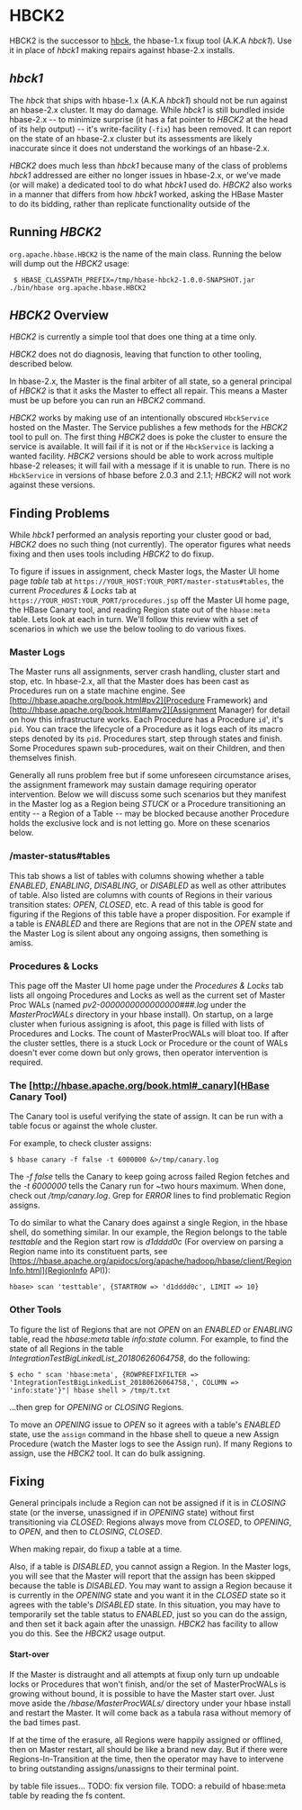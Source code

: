 # HBCK2

HBCK2 is the successor to [hbck](https://hbase.apache.org/book.html#hbck.in.depth),
the hbase-1.x fixup tool (A.K.A _hbck1_). Use it in place of _hbck1_ making repairs
against hbase-2.x installs.

## _hbck1_
The _hbck_ that ships with hbase-1.x (A.K.A _hbck1_) should not be run against an
hbase-2.x cluster. It may do damage. While _hbck1_ is still bundled inside hbase-2.x
-- to minimize surprise (it has a fat pointer to _HBCK2_ at the head of its help
output) -- it's write-facility (`-fix`) has been removed. It can report on the state
of an hbase-2.x cluster but its assessments are likely inaccurate since it does not
understand the workings of an hbase-2.x.

_HBCK2_ does much less than _hbck1_ because many of the class of problems
_hbck1_ addressed are either no longer issues in hbase-2.x, or we've made
(or will make) a dedicated tool to do what _hbck1_ used do. _HBCK2_ also
works in a manner that differs from how _hbck1_ worked, asking the HBase
Master to do its bidding, rather than replicate functionality outside of the


## Running _HBCK2_
`org.apache.hbase.HBCK2` is the name of the main class. Running the below
will dump out the _HBCK2_ usage:

~~~~
 $ HBASE_CLASSPATH_PREFIX=/tmp/hbase-hbck2-1.0.0-SNAPSHOT.jar ./bin/hbase org.apache.hbase.HBCK2
~~~~

## _HBCK2_ Overview
_HBCK2_ is currently a simple tool that does one thing at a time only.

_HBCK2_ does not do diagnosis, leaving that function to other tooling,
described below.

In hbase-2.x, the Master is the final arbiter of all state, so a general principal of
_HBCK2_ is that it asks the Master to effect all repair. This means a Master must be
up before you can run an _HBCK2_ command.

_HBCK2_ works by making use of an intentionally obscured `HbckService` hosted on the
Master. The Service publishes a few methods for the _HBCK2_ tool to pull on. The
first thing _HBCK2_ does is poke the cluster to ensure the service is available.
It will fail if it is not or if the `HbckService` is lacking a wanted facility.
_HBCK2_ versions should be able to work across multiple hbase-2 releases; it will
fail with a message if it is unable to run. There is no `HbckService` in versions
of hbase before 2.0.3 and 2.1.1; _HBCK2_ will not work against these versions.

## Finding Problems

While _hbck1_ performed an analysis reporting your cluster good or bad, _HBCK2_
does no such thing (not currently). The operator figures what needs fixing and
then uses tools including _HBCK2_ to do fixup.

To figure if issues in assignment, check Master logs, the Master UI home
page _table_ tab at `https://YOUR_HOST:YOUR_PORT/master-status#tables`,
the current _Procedures & Locks_ tab at
`https://YOUR_HOST:YOUR_PORT/procedures.jsp` off the Master UI home page,
the HBase Canary tool, and reading Region state out of the `hbase:meta`
table. Lets look at each in turn. We'll follow this review with a set of
scenarios in which we use the below tooling to do various fixes.

### Master Logs

The Master runs all assignments, server crash handling, cluster start and
stop, etc. In hbase-2.x, all that the Master does has been cast as
Procedures run on a state machine engine. See
[http://hbase.apache.org/book.html#pv2](Procedure Framework) and
[http://hbase.apache.org/book.html#amv2](Assignment Manager) for
detail on how this infrastructure works. Each Procedure has a
Procedure `id`', it's `pid`. You can trace the lifecycle of a
Procedure as it logs each of its macro steps denoted by its
`pid`. Procedures start, step through states and finish. Some
Procedures spawn sub-procedures, wait on their Children, and then
themselves finish.

Generally all runs problem free but if some unforeseen circumstance
arises, the assignment framework may sustain damage requiring
operator intervention.  Below we will discuss some such scenarios
but they manifest in the Master log as a Region being _STUCK_ or
a Procedure transitioning an entity -- a Region of a Table --
may be blocked because another Procedure holds the exclusive lock
and is not letting go. More on these scenarios below.

### /master-status#tables

This tab shows a list of tables with columns showing whether a
table _ENABLED_, _ENABLING_, _DISABLING_, or _DISABLED_ as well
as other attributes of table. Also listed are columns with counts
of Regions in their various transition states: _OPEN_, _CLOSED_,
etc. A read of this table is good for figuring if the Regions of
this table have a proper disposition. For example if a table is
_ENABLED_ and there are Regions that are not in the _OPEN_ state
and the Master Log is silent about any ongoing assigns, then
something is amiss.

### Procedures & Locks

This page off the Master UI home page under the
_Procedures & Locks_ tab lists all ongoing Procedures and
Locks as well as the current set of Master Proc WALs (named
_pv2-0000000000000000###.log_ under the _MasterProcWALs_
directory in your hbase install). On startup, on a large
cluster when furious assigning is afoot, this page is
filled with lists of Procedures and Locks. The count of
MasterProcWALs will bloat too. If after the cluster settles,
there is a stuck Lock or Procedure or the count of WALs
doesn't ever come down but only grows, then operator intervention
is required.

### The [http://hbase.apache.org/book.html#_canary](HBase Canary Tool)

The Canary tool is useful verifying the state of assign.
It can be run with a table focus or against the whole cluster.

For example, to check cluster assigns:

```$ hbase canary -f false -t 6000000 &>/tmp/canary.log```

The _-f false_ tells the Canary to keep going across failed Region
fetches and the _-t 6000000_ tells the Canary run for ~two hours
maximum. When done, check out _/tmp/canary.log_. Grep for
_ERROR_ lines to find problematic Region assigns.

To do similar to what the Canary does against a single Region,
in the hbase shell, do something similar. In our example, the
Region belongs to the table _testtable_ and the Region
start row is _d1dddd0c_ (For overview on parsing a Region
name into its constituent parts, see
[https://hbase.apache.org/apidocs/org/apache/hadoop/hbase/client/RegionInfo.html](RegionInfo API)):

```hbase> scan 'testtable', {STARTROW => 'd1dddd0c', LIMIT => 10}```

### Other Tools

To figure the list of Regions that are not _OPEN_ on an
_ENABLED_ or _ENABLING_ table, read the _hbase:meta_ table _info:state_ column.
For example, to find the state of all Regions in the table
_IntegrationTestBigLinkedList_20180626064758_, do the following:

```$ echo " scan 'hbase:meta', {ROWPREFIXFILTER => 'IntegrationTestBigLinkedList_20180626064758,', COLUMN => 'info:state'}"| hbase shell > /tmp/t.txt```

...then grep for _OPENING_ or _CLOSING_ Regions.

To move an _OPENING_ issue to _OPEN_ so it agrees with a table's
_ENABLED_ state, use the `assign` command in the hbase shell to
queue a new Assign Procedure (watch the Master logs to see the
Assign run). If many Regions to assign, use the _HBCK2_ tool. It
can do bulk assigning.

## Fixing

General principals include a Region can not be assigned if
it is in _CLOSING_ state (or the inverse, unassigned if in
_OPENING_ state) without first transitioning via _CLOSED_:
Regions always move from _CLOSED_, to _OPENING_, to _OPEN_,
and then to _CLOSING_, _CLOSED_.

When making repair, do fixup a table at a time.

Also, if a table is _DISABLED_, you cannot assign a Region.
In the Master logs, you will see that the Master will report
that the assign has been skipped because the table is
_DISABLED_. You may want to assign a Region because it is
currently in the _OPENING_ state and you want it in the
_CLOSED_ state so it agrees with the table's _DISABLED_
state. In this situation, you may have to temporarily set
the table status to _ENABLED_, just so you can do the
assign, and then set it back again after the unassign.
_HBCK2_ has facility to allow you do this. See the
_HBCK2_ usage output.

#### Start-over

If the Master is distraught and all attempts at fixup only
turn up undoable locks or Procedures that won't finish, and/or
the set of MasterProcWALs is growing without bound, it is
possible to have the Master start over. Just move aside the
_/hbase/MasterProcWALs/_ directory under your hbase install and
restart the Master. It will come back as a tabula rasa without
memory of the bad times past.

If at the time of the erasure, all Regions were happily
assigned or offlined, then on Master restart, all should be
like a brand new day. But if there were Regions-In-Transition
at the time, then the operator may have to intervene to bring outstanding
assigns/unassigns to their terminal point.



by table
file issues...
TODO: fix version file.
TODO: a rebuild of hbase:meta table by reading the fs content.
